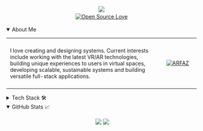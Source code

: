 <div align="center"><a href="https://github.com/arfazhxss"><img src="https://capsule-render.vercel.app/api?type=waving&height=130&color=gradient&customColorList=0,1,3,4,6,7,8,12,14,15,18,19,20,24,26,27,28,29,30&text=Arfaz%20%F0%9F%91%A8%E2%80%8D%F0%9F%92%BB&fontColor=000000&fontSize=40&fontAlign=50&desc=%E2%97%80%20is%20trying%20to%20not%20break%20production%20again%20%E2%96%B6&descAlign=50&reversal=true&descSize=10&descAlignY=53&textBg=false&fontAlignY=33"></a></div>

<div align="center"><a href="https://github.com/arfazhxss"><img src="https://badges.frapsoft.com/os/v2/open-source.svg?v=103" alt="Open Source Love" height="20"></a></div>

<br>
<details open>
<summary>About Me</summary>
  <table border="0" align="center">
    <tr>
      <td width=80% align="center" font-size="50" style="padding:10px;">
        <div align="left">
          <p>I love creating and designing systems. Current interests include working with the latest VR/AR technologies, building unique experiences to users in virtual spaces, developing scalable, sustainable systems and building versatile full-stack applications.
          </p>
        </div>
      </td>
      <td align="center">
          <a href="https://github.com/arfazhxss/arfazhxss/graphs/contributors">
            <img src="https://contrib.rocks/image?repo=arfazhxss/arfazhxss" alt="ARFAZ" width="50" height="50"/>
          </a>
      </td>
    </tr>
  </table>
</details>
<details>
<!-- <summary><h4>Tech Stack 🛠️</h4></summary> -->
<summary>Tech Stack 🛠️</summary>
<br>
<table align="center">
  <tr>
    <td colspan="4" align="center" font-size="100">
      <h3>:toolbox: Toolbox :wrench:</h3>
    </td>
  </tr>
  <tr>
    <td>Script Languages :keyboard:</td>
    <td colspan="3">
      <a href="https://github.com/arfazhxss"><img src="https://github.com/devicons/devicon/blob/v2.16.0/icons/powershell/powershell-original.svg" alt="PowerShell" width="40" height="40"></a>
      <a href="https://github.com/arfazhxss">
        <picture>
          <source 
            media = "(prefers-color-scheme: dark)" 
            width="40" 
            height="40"
            srcset = "https://github.com/arfazhxss/arfazhxss/blob/main/1%20Resources/bash-dark.svg" 
          />
          <source 
            media = "(prefers-color-scheme: light)" 
            width="40" 
            height="40"
            srcset = "https://github.com/devicons/devicon/blob/v2.16.0/icons/bash/bash-original.svg" 
          />
          <img 
            alt="shadcn-l"
            width="40" 
            height="40"
            src = "https://github.com/devicons/devicon/blob/v2.16.0/icons/bash/bash-original.svg"
          />
        </picture>
      </a>
      <a href="https://github.com/arfazhxss"><img src="https://github.com/devicons/devicon/blob/v2.16.0/icons/cplusplus/cplusplus-original.svg" alt="C++" width="40" height="40"></a>
      <a href="https://github.com/arfazhxss"><img src="https://github.com/devicons/devicon/blob/v2.16.0/icons/python/python-original.svg" alt="Python" width="40" height="40"></a>
      <a href="https://github.com/arfazhxss"><img src="https://github.com/devicons/devicon/blob/v2.16.0/icons/swift/swift-original.svg" alt="Swift" width="40" height="40"></a>
      <a href="https://github.com/arfazhxss"><img src="https://github.com/devicons/devicon/blob/v2.16.0/icons/java/java-original.svg" alt="Java" width="40" height="40"></a>
    </td>
  </tr>
  <tr>
    <td>Development Environment :iphone:</td>
    <td colspan="3">
      <a href="https://github.com/arfazhxss"><img src="https://github.com/devicons/devicon/blob/v2.16.0/icons/neovim/neovim-original.svg" alt="NeoVim" width="40" height="40"></a>
      <a href="https://github.com/arfazhxss"><img src="https://github.com/devicons/devicon/blob/v2.16.0/icons/vscode/vscode-original.svg" alt="Code" width="40" height="40"></a>
      <a href="https://github.com/arfazhxss"><img src="https://github.com/devicons/devicon/blob/v2.16.0/icons/xcode/xcode-plain.svg" alt="XCode" width="40" height="40"></a>
      <a href="https://github.com/arfazhxss">
        <picture>
          <source 
            media = "(prefers-color-scheme: dark)" 
            width="40" 
            height="40"
            srcset = "https://github.com/arfazhxss/arfazhxss/blob/main/1%20Resources/unity-dark-original.svg" 
          />
          <source 
            media = "(prefers-color-scheme: light)" 
            width="40" 
            height="40"
            srcset = "https://github.com/devicons/devicon/blob/v2.16.0/icons/unity/unity-original.svg" 
          />
          <img 
            alt="shadcn-l"
            width="40" 
            height="40"
            src = "https://github.com/devicons/devicon/blob/v2.16.0/icons/unity/unity-original.svg"
          />
        </picture>
      </a>
      <a href="https://github.com/arfazhxss">
        <picture>
          <source 
            media = "(prefers-color-scheme: dark)" 
            width="40" 
            height="40"
            srcset = "https://github.com/arfazhxss/arfazhxss/blob/main/1%20Resources/UE-light.svg" 
          />
          <source 
            media = "(prefers-color-scheme: light)" 
            width="40" 
            height="40"
            srcset = "https://github.com/arfazhxss/arfazhxss/blob/main/1%20Resources/UE-dark.svg" 
          />
          <img 
            alt="shadcn-l"
            width="40" 
            height="40"
            src = "https://github.com/arfazhxss/arfazhxss/blob/main/1%20Resources/UE-light.svg"
          />
        </picture>
      </a>
    </td>
  </tr>
  <tr>
    <td>Website Development  :desktop_computer:</td>
    <td colspan="3">
      <a href="https://github.com/arfazhxss"><img src="https://github.com/devicons/devicon/blob/v2.16.0/icons/javascript/javascript-original.svg" alt="JavaScript" width="40" height="40"></a>
      <a href="https://github.com/arfazhxss"><img src="https://github.com/devicons/devicon/blob/v2.16.0/icons/jquery/jquery-original.svg" alt="JQuery" width="40" height="40"></a>
      <a href="https://github.com/arfazhxss"><img src="https://github.com/devicons/devicon/blob/v2.16.0/icons/typescript/typescript-original.svg" alt="TypeScript" width="40" height="40"></a>
      <a href="https://github.com/arfazhxss">
        <picture>
          <source 
            media = "(prefers-color-scheme: dark)" 
            width="40" 
            height="40"
            srcset = "https://github.com/arfazhxss/arfazhxss/blob/main/1%20Resources/php-dark.svg" 
          />
          <source 
            media = "(prefers-color-scheme: light)" 
            width="40" 
            height="40"
            srcset = "https://github.com/arfazhxss/arfazhxss/blob/main/1%20Resources/php-light.svg" 
          />
          <img 
            alt="shadcn-l"
            width="40" 
            height="40"
            src = "https://github.com/arfazhxss/arfazhxss/blob/main/1%20Resources/php-light.svg"
          />
        </picture>
      </a>
      <a href="https://github.com/arfazhxss"><img src="https://github.com/devicons/devicon/blob/v2.16.0/icons/tailwindcss/tailwindcss-original.svg" alt="Tailwind" width="40" height="40"></a>
      <a href="https://github.com/arfazhxss">
        <picture>
          <source 
            media = "(prefers-color-scheme: dark)" 
            width="40" 
            height="40"
            srcset = "https://github.com/devicons/devicon/blob/v2.16.0/icons/nextjs/nextjs-original.svg" 
          />
          <source 
            media = "(prefers-color-scheme: light)" 
            width="40" 
            height="40"
            srcset = "https://github.com/devicons/devicon/blob/v2.16.0/icons/nextjs/nextjs-original.svg" 
          />
          <img 
            alt="shadcn-l"
            width="40" 
            height="40"
            src = "https://github.com/devicons/devicon/blob/v2.16.0/icons/nextjs/nextjs-original.svg"
          />
        </picture>
      </a>
      <a href="https://github.com/arfazhxss">
        <picture>
          <source 
            media = "(prefers-color-scheme: dark)" 
            width="40" 
            height="40"
            srcset = "https://github.com/arfazhxss/arfazhxss/blob/main/1%20Resources/shadcn-dark.svg" 
          />
          <source 
            media = "(prefers-color-scheme: light)" 
            width="40" 
            height="40"
            srcset = "https://github.com/arfazhxss/arfazhxss/blob/main/1%20Resources/shadcn-light.svg" 
          />
          <img 
            alt="shadcn-l"
            width="40" 
            height="40"
            src = "https://github.com/arfazhxss/arfazhxss/blob/main/1%20Resources/shadcn-light.svg"
          />
        </picture>
      </a>
    </td>
  </tr>
  <tr>
    <td rowspan="2" align="center">
      <H3>Graphics APIs</H3>
      <p>🎮</p>
    </td>
    <td colspan="2" align="center">
      <a href="https://github.com/arfazhxss"><img src="https://github.com/arfazhxss/arfazhxss/blob/main/1%20Resources/OpenGL.svg" alt="OpenGL" width="140" height="70"></a>
    </td>
    <td align="center">
      <a href="https://github.com/arfazhxss"><img src="https://github.com/arfazhxss/arfazhxss/blob/main/1%20Resources/VulkanAPI.svg" alt="Vulkan" width="140" height="70"></a>
    </td>
  </tr>
  <tr>
    <td colspan="2" align="center">
      <a href="https://github.com/arfazhxss"><img src="https://github.com/arfazhxss/arfazhxss/blob/main/1%20Resources/WebGL.svg" alt="WebGL" width="120" height="60"></a>
    </td>
    <td align="center">
      <a href="https://github.com/arfazhxss"><img src="https://github.com/arfazhxss/arfazhxss/blob/main/1%20Resources/OpenXR.svg" alt="OpenXR" width="140" height="70"></a>
    </td>
  </tr>
  <tr>
    <td>BackEnd & Databases :file_folder:</td>
    <td colspan="3">
      <a href="https://github.com/arfazhxss"><img src="https://github.com/devicons/devicon/blob/v2.16.0/icons/nodejs/nodejs-original.svg" alt="NodeJS" width="40" height="40"></a>
      <a href="https://github.com/arfazhxss"><img src="https://github.com/devicons/devicon/blob/v2.16.0/icons/npm/npm-original-wordmark.svg" alt="npm" width="40" height="40"></a>
      <a href="https://github.com/arfazhxss"><img src="https://github.com/devicons/devicon/blob/v2.16.0/icons/git/git-plain.svg" alt="Git" width="40" height="40"></a>
      <a href="https://github.com/arfazhxss"><img src="https://github.com/devicons/devicon/blob/v2.16.0/icons/mongodb/mongodb-original.svg" alt="MongoDB" width="40" height="40"></a>
      <a href="https://github.com/arfazhxss"><img src="https://github.com/devicons/devicon/blob/v2.16.0/icons/mysql/mysql-original.svg" alt="MySQL" width="40" height="40"></a>
      <a href="https://github.com/arfazhxss"><img src="https://github.com/devicons/devicon/blob/v2.16.0/icons/postgresql/postgresql-original.svg" alt="postgreSQL" width="40" height="40"></a>
    </td>
  </tr>
  <tr>
    <td>Design, Test & Deploy :gear:</td>
    <td colspan="3">
      <a href="https://github.com/arfazhxss"><img src="https://github.com/devicons/devicon/blob/v2.16.0/icons/figma/figma-original.svg" alt="Figma" width="40" height="40"></a>
      <a href="https://github.com/arfazhxss"><img src="https://github.com/arfazhxss/arfazhxss/blob/main/1%20Resources/gradle-plain.svg" alt="Gradle" width="40" height="40"></a>
      <a href="https://github.com/arfazhxss"><img src="https://github.com/devicons/devicon/blob/v2.16.0/icons/maven/maven-original.svg" alt="Maven" width="40" height="40"></a>
      <a href="https://github.com/arfazhxss"><img src="https://github.com/devicons/devicon/blob/v2.16.0/icons/selenium/selenium-original.svg" alt="Selenium" width="40" height="40"></a>
      <a href="https://github.com/arfazhxss"><img src="https://github.com/devicons/devicon/blob/v2.16.0/icons/intellij/intellij-original.svg" alt="IntelliJ" width="40" height="40"></a>
    </td>
  </tr>
    <tr>
      <td colspan="4" align="center">
        <a href="https://github.com/arfazhxss">
          <picture>
            <source 
              media = "(prefers-color-scheme: dark)" 
              width="30" 
              height="30"
              srcset = "https://github.com/devicons/devicon/blob/v2.16.0/icons/ubuntu/ubuntu-original.svg" 
            />
            <source 
              media = "(prefers-color-scheme: light)" 
              width="30" 
              height="30"
              srcset = "https://github.com/devicons/devicon/blob/v2.16.0/icons/ubuntu/ubuntu-plain.svg" 
            />
            <img 
              alt="shadcn-l"
              width="30" 
              height="30"
              src = "https://github.com/devicons/devicon/blob/v2.16.0/icons/ubuntu/ubuntu-original.svg"
            />
          </picture>
        </a>
        <a href="https://github.com/arfazhxss"><img src="https://github.com/devicons/devicon/blob/v2.16.0/icons/fedora/fedora-original.svg" alt="Fedora" height="30"></a>
        <a href="https://github.com/arfazhxss"><img src="https://github.com/arfazhxss/arfazhxss/blob/main/1%20Resources/MacOS.svg" alt="MacOS" height="30"></a>
        <a href="https://github.com/arfazhxss"><img src="https://github.com/arfazhxss/arfazhxss/blob/main/1%20Resources/Arch.svg" alt="ArchLinux" height="30"></a>  
      </td>
    </tr>
  </table>
</details>
<details open>
<summary>GitHub Stats 📈</summary>
  <br>
<!--    Unless GitHub Markup fixes this issue <<<< https://github.com/github/markup/issues/1583 >>>> this is redundant -->
<div align="center">
    <!--    DARK MODE    -->
    <picture>
    <source 
      media = "(prefers-color-scheme: light)" 
      height="0.1"
      width="0.1"
      srcset = "https://github.com/arfazhxss/arfazhxss/blob/main/1%20Resources/noIMG.svg" 
    />
    <img 
      height="185"
      src = "https://github-readme-stats.vercel.app/api/top-langs?username=arfazhxss&theme=transparent&text_color=ffffff&include_all_commits=true&line_height=05&show_owner=true&border_radius=20.5&layout=compact&show_icons=true&size_weight=0.5&count_weight=0.5&hide=html,shell,css,javascript,assembly,c-sharp,nasl,glsl,tex,c,makefile,xslt,cmake,java,objective-c,lex,ANTLR,Groovy,Lua,Powershell,fortran,cuda&exclude_repo=csc111,js-base,vulkanapi-mactests,vulkanapi,portfolio-website,FirstYearEngineering,SecondYearEngineering,ThirdYearEngineering%22%20height%3D%22185%22&disable_animations=true"
    />
  </picture>
  
  <!--    LIGHT MODE    -->
  <picture>
    <source 
      media = "(prefers-color-scheme: dark)" 
      height="0.1"
      width="0.1"
      srcset = "https://github.com/arfazhxss/arfazhxss/blob/main/1%20Resources/noIMG.svg" 
    />
    <img 
      height="185"
      src = "https://github-readme-stats.vercel.app/api/top-langs?username=arfazhxss&theme=transparent&text_color=000000&include_all_commits=true&line_height=05&show_owner=true&border_radius=20.5&layout=compact&show_icons=true&size_weight=0.5&count_weight=0.5&hide=html,shell,css,javascript,assembly,c-sharp,nasl,glsl,tex,c,makefile,xslt,cmake,java,objective-c,lex,ANTLR,Groovy,Lua,Powershell,fortran,cuda&exclude_repo=csc111,js-base,vulkanapi-mactests,vulkanapi,portfolio-website,FirstYearEngineering,SecondYearEngineering,ThirdYearEngineering%22%20height%3D%22185%22&disable_animations=true"
    />
  </picture>
  
  <picture>
    <source 
      media="(prefers-color-scheme: dark)"
      height="185"
      srcset="http://github-readme-streak-stats.herokuapp.com?user=arfazhxss&theme=transparent&text_color=ffffff&show_icons=true&include_all_commits=true&line_height=10&show_owner=true&border_radius=20.5&dates=ffffff"
    />
    <source 
      media="(prefers-color-scheme: light)"
      height="185"
      srcset="http://github-readme-streak-stats.herokuapp.com?user=arfazhxss&theme=transparent&text_color=000000&show_icons=true&include_all_commits=true&line_height=10&show_owner=true&border_radius=20.5&dates=000000"
    />
    <img 
      height="185"
      src="http://github-readme-streak-stats.herokuapp.com?user=arfazhxss&theme=vision-friendly-light&show_icons=true&include_all_commits=true&line_height=10&show_owner=true&border_radius=20.5"
    />
  </picture>
</div> 
<br>
</details>

<!---    SVG Image and Codes <<<< https://github.com/devicons/devicon/tree/v2.16.0/icons/ >>>>    --->
